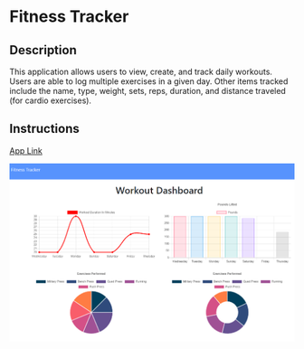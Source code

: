 # Fitness Tracker
## Description
This application allows users to view, create, and track daily workouts. Users are able to log multiple exercises in a given day. Other items tracked include the name, type, weight, sets, reps, duration, and distance traveled (for cardio exercises).
## Instructions


[App Link]()

![App Screenshot](screenshot.png)